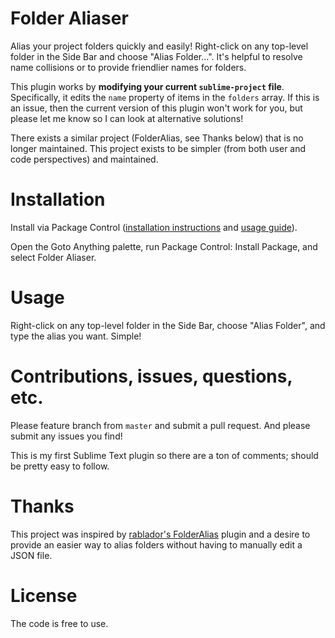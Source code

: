 # Folder Aliaser

Alias your project folders quickly and easily! Right-click on any top-level folder in the Side Bar and choose "Alias
Folder...". It's helpful to resolve name collisions or to provide friendlier names for folders.

This plugin works by **modifying your current `sublime-project` file**. Specifically, it edits the `name` property of
items in the `folders` array. If this is an issue, then the current version of this plugin won't work for you, but
please let me know so I can look at alternative solutions!

There exists a similar project (FolderAlias, see Thanks below) that is no longer maintained. This project exists to be
simpler (from both user and code perspectives) and maintained.

# Installation
Install via Package Control ([installation instructions](https://packagecontrol.io/installation) and [usage guide](https://packagecontrol.io/docs/usage)).

Open the Goto Anything palette, run Package Control: Install Package, and select Folder Aliaser.

# Usage
Right-click on any top-level folder in the Side Bar, choose "Alias Folder", and type the alias you want. Simple!

# Contributions, issues, questions, etc.
Please feature branch from `master` and submit a pull request. And please submit any issues you find!

This is my first Sublime Text plugin so there are a ton of comments; should be pretty easy to follow.

# Thanks
This project was inspired by [rablador's FolderAlias](https://bitbucket.org/rablador/folderalias) plugin and a desire to provide an easier way to alias folders without having to manually edit a JSON file.

# License
The code is free to use.